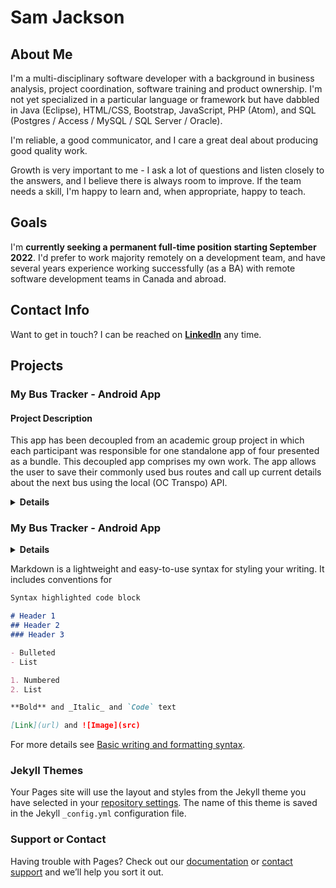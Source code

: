# Sam Jackson

## About Me

I'm a multi-disciplinary software developer with a background in business analysis, project coordination, software training and product ownership. I'm not yet specialized in a particular language or framework but have dabbled in Java (Eclipse), HTML/CSS, Bootstrap, JavaScript, PHP (Atom), and SQL (Postgres / Access / MySQL / SQL Server / Oracle).

I'm reliable, a good communicator, and I care a great deal about producing good quality work.

Growth is very important to me - I ask a lot of questions and listen closely to the answers, and I believe there is always room to improve. If the team needs a skill, I'm happy to learn and, when appropriate, happy to teach.

## Goals

I'm **currently seeking a permanent full-time position starting September 2022**. I'd prefer to work majority remotely on a development team, and have several years experience working successfully (as a BA) with remote software development teams in Canada and abroad.

## Contact Info

Want to get in touch? I can be reached on **[LinkedIn](https://www.linkedin.com/in/samanthaljackson/)** any time.

## Projects

### My Bus Tracker - Android App

#### Project Description

This app has been decoupled from an academic group project in which each participant was responsible for one standalone app of four presented as a bundle. This decoupled app comprises my own work.
The app allows the user to save their commonly used bus routes and call up current details about the next bus using the local (OC Transpo) API.

<details>
    <summary><b>Details</b></summary>
    <p>Main features include:</p>
    <ul>
        <li>Ability to search for routes by stop number.</li>
        <li>Ability to save a route to a persistent list of favourites.</li>
        <li>Ability to view information about a saved route including location and time to arrival.</li>
        <li>Ability to view the current location of your bus in Google Maps.</li>
    </ul>
</details>

### My Bus Tracker - Android App
<details>
    <summary><b>Details</b></summary>
    <h5>Project Description</h5>
</details>

Markdown is a lightweight and easy-to-use syntax for styling your writing. It includes conventions for

```markdown
Syntax highlighted code block

# Header 1
## Header 2
### Header 3

- Bulleted
- List

1. Numbered
2. List

**Bold** and _Italic_ and `Code` text

[Link](url) and ![Image](src)
```

For more details see [Basic writing and formatting syntax](https://docs.github.com/en/github/writing-on-github/getting-started-with-writing-and-formatting-on-github/basic-writing-and-formatting-syntax).

### Jekyll Themes

Your Pages site will use the layout and styles from the Jekyll theme you have selected in your [repository settings](https://github.com/slam-jackson/slam-jackson.github.io/settings/pages). The name of this theme is saved in the Jekyll `_config.yml` configuration file.

### Support or Contact

Having trouble with Pages? Check out our [documentation](https://docs.github.com/categories/github-pages-basics/) or [contact support](https://support.github.com/contact) and we’ll help you sort it out.
